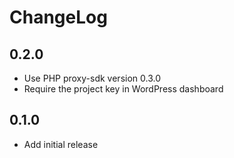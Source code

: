 # ChangeLog

## 0.2.0

- Use PHP proxy-sdk version 0.3.0
- Require the project key in WordPress dashboard

## 0.1.0

- Add initial release
